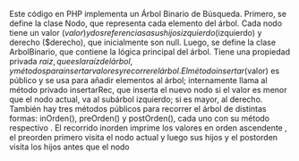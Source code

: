 Este código en PHP implementa un Árbol Binario de Búsqueda.
Primero, se define la clase Nodo, que representa cada elemento del árbol. 
Cada nodo tiene un valor ($valor) y dos referencias a sus hijos izquierdo ($izquierdo) y derecho ($derecho), que inicialmente son null.
Luego, se define la clase ArbolBinario, que contiene la lógica principal del árbol. 
Tiene una propiedad privada $raiz, que es la raíz del árbol, y métodos para insertar valores y recorrer el árbol. 
El método insertar($valor) es público y se usa para añadir elementos al árbol; internamente llama al método privado insertarRec, que inserta el nuevo nodo si el valor es menor que el nodo actual, 
va al subárbol izquierdo; si es mayor, al derecho.
También hay tres métodos públicos para recorrer el árbol de distintas formas: inOrden(), preOrden() y postOrden(),
cada uno con su método respectivo . El recorrido inorden imprime los valores en orden ascendente , 
el preorden primero visita el nodo actual y luego sus hijos  y el postorden visita los hijos antes que el nodo 
